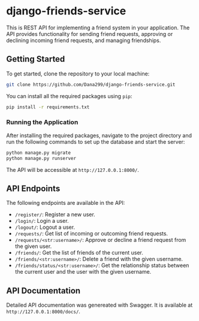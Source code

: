 # django-friends-service

This is REST API for implementing a friend system in your application. The API provides functionality for sending friend requests, approving or declining incoming friend requests, and managing friendships.

## Getting Started

To get started, clone the repository to your local machine:

```bash
git clone https://github.com/Dana299/django-friends-service.git
```

You can install all the required packages using `pip`:

```bash
pip install -r requirements.txt
```

### Running the Application

After installing the required packages, navigate to the project directory and run the following commands to set up the database and start the server:

```bash
python manage.py migrate
python manage.py runserver
```

The API will be accessible at `http://127.0.0.1:8000/`.

## API Endpoints

The following endpoints are available in the API:

- `/register/`: Register a new user.
- `/login/`: Login a user.
- `/logout/`: Logout a user.
- `/requests/`: Get list of incoming or outcoming friend requests.
- `/requests/<str:username>/`: Approve or decline a friend request from the given user.
- `/friends/`: Get the list of friends of the current user.
- `/friends/<str:username>/`: Delete a friend with the given username.
- `/friends/status/<str:username>/`: Get the relationship status between the current user and the user with the given username.

## API Documentation

Detailed API documentation was genereated with Swagger. It is available at `http://127.0.0.1:8000/docs/`.
